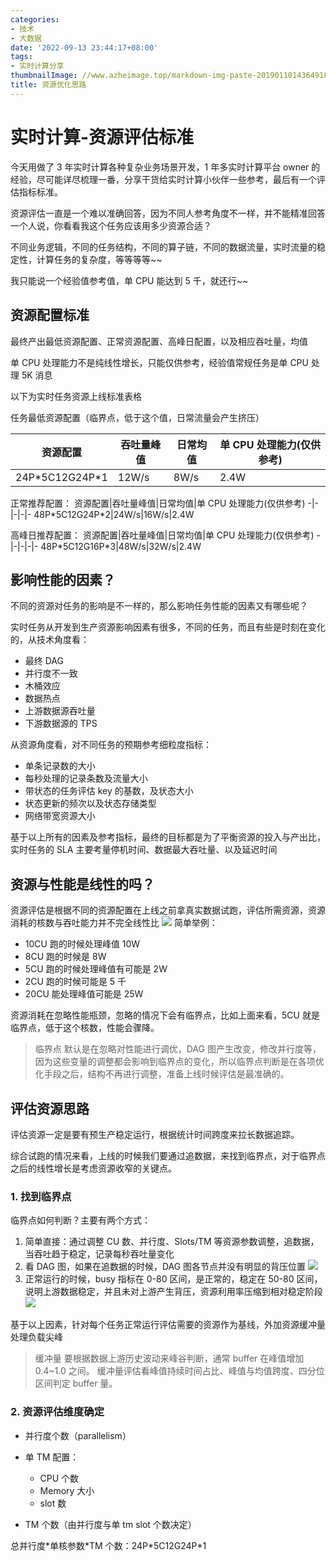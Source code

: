 ```yaml
---
categories:
- 技术
- 大数据
date: '2022-09-13 23:44:17+08:00'
tags:
- 实时计算分享
thumbnailImage: //www.azheimage.top/markdown-img-paste-20190110143649189.png
title: 资源优化思路
---
```


# 实时计算-资源评估标准
<!--more-->

今天用做了 3 年实时计算各种复杂业务场景开发，1 年多实时计算平台 owner 的经验，尽可能详尽梳理一番，分享干货给实时计算小伙伴一些参考，最后有一个评估指标标准。

资源评估一直是一个难以准确回答，因为不同人参考角度不一样，并不能精准回答一个人说，你看看我这个任务应该用多少资源合适？

不同业务逻辑，不同的任务结构，不同的算子链，不同的数据流量，实时流量的稳定性，计算任务的复杂度，等等等等~~

我只能说一个经验值参考值，单 CPU 能达到 5 千，就还行~~

## 资源配置标准

最终产出最低资源配置、正常资源配置、高峰日配置，以及相应吞吐量，均值

单 CPU 处理能力不是纯线性增长，只能仅供参考，经验值常规任务是单 CPU 处理 5K 消息

以下为实时任务资源上线标准表格

任务最低资源配置（临界点，低于这个值，日常流量会产生挤压）

| 资源配置         | 吞吐量峰值 | 日常均值 | 单 CPU 处理能力(仅供参考) |
| ---------------- | ---------- | -------- | ------------------------- |
| 24P\*5C12G24P\*1 | 12W/s      | 8W/s     | 2.4W                      |

正常推荐配置：
资源配置|吞吐量峰值|日常均值|单 CPU 处理能力(仅供参考)
-|-|-|-|-
48P\*5C12G24P\*2|24W/s|16W/s|2.4W

高峰日推荐配置：
资源配置|吞吐量峰值|日常均值|单 CPU 处理能力(仅供参考)
-|-|-|-|-
48P\*5C12G16P\*3|48W/s|32W/s|2.4W

## 影响性能的因素？

不同的资源对任务的影响是不一样的，那么影响任务性能的因素又有哪些呢？

实时任务从开发到生产资源影响因素有很多，不同的任务，而且有些是时刻在变化的，从技术角度看：

- 最终 DAG
- 并行度不一致
- 木桶效应
- 数据热点
- 上游数据源吞吐量
- 下游数据源的 TPS

从资源角度看，对不同任务的预期参考细粒度指标：

- 单条记录数的大小
- 每秒处理的记录条数及流量大小
- 带状态的任务评估 key 的基数，及状态大小
- 状态更新的频次以及状态存储类型
- 网络带宽资源大小

基于以上所有的因素及参考指标，最终的目标都是为了平衡资源的投入与产出比，实时任务的 SLA 主要考量停机时间、数据最大吞吐量、以及延迟时间

## 资源与性能是线性的吗？

资源评估是根据不同的资源配置在上线之前拿真实数据试跑，评估所需资源，资源消耗的核数与吞吐能力并不完全线性比
![](https://www.azheimage.top/markdown-img-paste-20211203165439542.png)
简单举例：

- 10CU 跑的时候处理峰值 10W
- 8CU 跑的时候是 8W
- 5CU 跑的时候处理峰值有可能是 2W
- 2CU 跑的时候可能是 5 千
- 20CU 能处理峰值可能是 25W

资源消耗在忽略性能瓶颈，忽略的情况下会有临界点，比如上面来看，5CU 就是临界点，低于这个核数，性能会骤降。

> 临界点 默认是在忽略对性能进行调优，DAG 图产生改变，修改并行度等，因为这些变量的调整都会影响到临界点的变化，所以临界点判断是在各项优化手段之后，结构不再进行调整，准备上线时候评估是最准确的。

## 评估资源思路

评估资源一定是要有预生产稳定运行，根据统计时间跨度来拉长数据追踪。

综合试跑的情况来看，上线的时候我们要通过追数据，来找到临界点，对于临界点之后的线性增长是考虑资源收窄的关键点。

### 1. 找到临界点

临界点如何判断？主要有两个方式：

1. 简单直接：通过调整 CU 数、并行度、Slots/TM 等资源参数调整，追数据，当吞吐趋于稳定，记录每秒吞吐量变化
2. 看 DAG 图，如果在追数据的时候，DAG 图各节点并没有明显的背压位置
   ![](https://www.azheimage.top/markdown-img-paste-20211204164936484.png)
3. 正常运行的时候，busy 指标在 0-80 区间，是正常的，稳定在 50-80 区间，说明上游数据稳定，并且未对上游产生背压，资源利用率压缩到相对稳定阶段
   ![](https://www.azheimage.top/markdown-img-paste-20211204165824819.png)

基于以上因素，针对每个任务正常运行评估需要的资源作为基线，外加资源缓冲量处理负载尖峰

> 缓冲量 要根据数据上游历史波动来峰谷判断，通常 buffer 在峰值增加 0.4~1.0 之间。
> 缓冲量评估看峰值持续时间占比、峰值与均值跨度、四分位区间判定 buffer 量。

### 2. 资源评估维度确定

- 并行度个数（parallelism）

- 单 TM 配置：

  - CPU 个数
  - Memory 大小
  - slot 数

- TM 个数（由并行度与单 tm slot 个数决定）

总并行度\*单核参数\*TM 个数：24P\*5C12G24P\*1